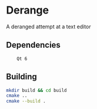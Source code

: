 # Derange

A deranged attempt at a text editor

## Dependencies

```text
    Qt 6
```

## Building

```bash
mkdir build && cd build
cmake ..
cmake --build .
```
